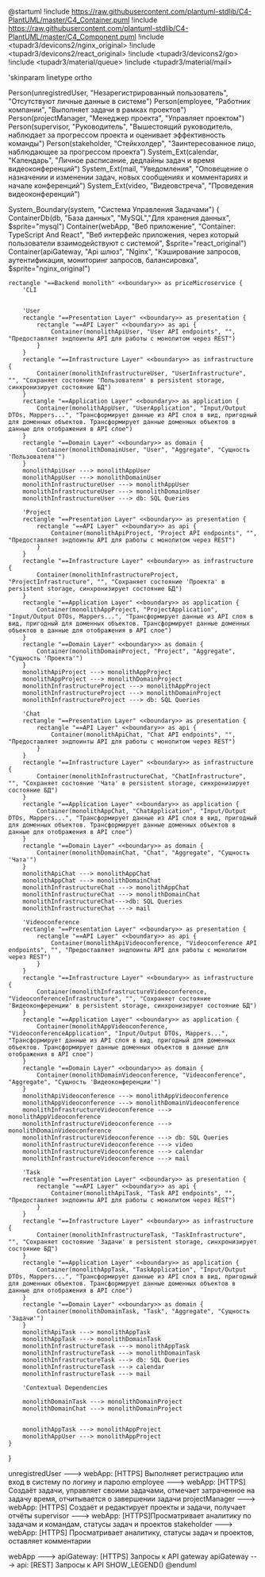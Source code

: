 @startuml
!include https://raw.githubusercontent.com/plantuml-stdlib/C4-PlantUML/master/C4_Container.puml
!include https://raw.githubusercontent.com/plantuml-stdlib/C4-PlantUML/master/C4_Component.puml
!include <tupadr3/devicons2/nginx_original>
!include <tupadr3/devicons2/react_original>
!include <tupadr3/devicons2/go>
!include <tupadr3/material/queue>
!include <tupadr3/material/mail>

'skinparam linetype ortho

Person(unregistredUser, "Незарегистрированный пользователь", "Отсутствуют личные данные в системе") 
Person(employee, "Работник компании", "Выполняет задачи в рамках проектов") 
Person(projectManager, "Менеджер проекта", "Управляет проектом") 
Person(supervisor, "Руководитель", "Вышестоящий руководитель, наблюдает за прогрессом проекта и оценивает эффективность команды") 
Person(stakeholder, "Стейкхолдер", "Заинтересованное лицо, наблюдающее за прогрессом проекта")
System_Ext(calendar, "Календарь", "Личное расписание, дедлайны задач и время видеоконференций")
System_Ext(mail, "Уведомления", "Оповещение о назначении и изменении задач, новых сообщениях и комментариях и начале конференций")
System_Ext(video, "Видеовстреча", "Проведения видеоконференций")

System_Boundary(system, "Система Управления Задачами") {
	ContainerDb(db, "База данных", "MySQL","Для хранения данных", $sprite="mysql")
	Container(webApp, "Веб приложение", "Container: TypeScript And React", "Веб интерфейс приложения, через который пользователи взаимодействуют с системой", $sprite="react_original")
	Container(apiGateway, "Api шлюз", "Nginx", "Кэширование запросов, аутентификация, мониторинг запросов, балансировка", $sprite="nginx_original")

    rectangle "==Backend monolith" <<boundary>> as priceMicroservice {
        'CLI
       

        'User
        rectangle "==Presentation Layer" <<boundary>> as presentation {
            rectangle "==API Layer" <<boundary>> as api {
                Container(monolithApiUser, "User API endpoints", "", "Предоставляет эндпоинты API для работы с монолитом через REST")
            }
        }
	    rectangle "==Infrastructure Layer" <<boundary>> as infrastructure {
	        Container(monolithInfrastructureUser, "UserInfrastructure", "", "Сохраняет состояние 'Пользователя' в persistent storage, синхронизирует состояние БД")
	    }
	    rectangle "==Application Layer" <<boundary>> as application {
            Container(monolithAppUser, "UserApplication", "Input/Output DTOs, Mappers...", "Трансформирует данные из API слоя в вид, пригодный для доменных объектов. Трансформирует данные доменных объектов в данные для отображения в API слое")
        }
        rectangle "==Domain Layer" <<boundary>> as domain {
            Container(monolithDomainUser, "User", "Aggregate", "Cущность 'Пользователя'")
        }
        monolithApiUser ---> monolithAppUser
        monolithAppUser ---> monolithDomainUser
        monolithInfrastructureUser ---> monolithAppUser
        monolithInfrastructureUser ---> monolithDomainUser
        monolithInfrastructureUser ---> db: SQL Queries

        'Project
        rectangle "==Presentation Layer" <<boundary>> as presentation {
            rectangle "==API Layer" <<boundary>> as api {
                Container(monolithApiProject, "Project API endpoints", "", "Предоставляет эндпоинты API для работы с монолитом через REST")
            }
        }
	    rectangle "==Infrastructure Layer" <<boundary>> as infrastructure {
	        Container(monolithInfrastructureProject, "ProjectInfrastructure", "", "Сохраняет состояние 'Проекта' в persistent storage, синхронизирует состояние БД")
	    }
	    rectangle "==Application Layer" <<boundary>> as application {
            Container(monolithAppProject, "ProjectApplication", "Input/Output DTOs, Mappers...", "Трансформирует данные из API слоя в вид, пригодный для доменных объектов. Трансформирует данные доменных объектов в данные для отображения в API слое")
        }
        rectangle "==Domain Layer" <<boundary>> as domain {
            Container(monolithDomainProject, "Project", "Aggregate", "Cущность 'Проекта'")
        }
        monolithApiProject ---> monolithAppProject
        monolithAppProject ---> monolithDomainProject
        monolithInfrastructureProject ---> monolithAppProject
        monolithInfrastructureProject ---> monolithDomainProject
        monolithInfrastructureProject ---> db: SQL Queries

        'Chat
        rectangle "==Presentation Layer" <<boundary>> as presentation {
            rectangle "==API Layer" <<boundary>> as api {
                Container(monolithApiChat, "Chat API endpoints", "", "Предоставляет эндпоинты API для работы с монолитом через REST")
            }
        }
        rectangle "==Infrastructure Layer" <<boundary>> as infrastructure {
            Container(monolithInfrastructureChat, "ChatInfrastructure", "", "Сохраняет состояние 'Чата' в persistent storage, синхронизирует состояние БД")
        }
        rectangle "==Application Layer" <<boundary>> as application {
            Container(monolithAppChat, "ChatApplication", "Input/Output DTOs, Mappers...", "Трансформирует данные из API слоя в вид, пригодный для доменных объектов. Трансформирует данные доменных объектов в данные для отображения в API слое")
        }
        rectangle "==Domain Layer" <<boundary>> as domain {
            Container(monolithDomainChat, "Chat", "Aggregate", "Cущность 'Чата'")
        }
        monolithApiChat ---> monolithAppChat
        monolithAppChat ---> monolithDomainChat
        monolithInfrastructureChat ---> monolithAppChat
        monolithInfrastructureChat ---> monolithDomainChat
        monolithInfrastructureChat--->db: SQL Queries
        monolithInfrastructureChat ---> mail

        'Videoconference
        rectangle "==Presentation Layer" <<boundary>> as presentation {
            rectangle "==API Layer" <<boundary>> as api {
                Container(monolithApiVideoconference, "Videoconference API endpoints", "", "Предоставляет эндпоинты API для работы с монолитом через REST")
            }
        }
        rectangle "==Infrastructure Layer" <<boundary>> as infrastructure {
            Container(monolithInfrastructureVideoconference, "VideoconferenceInfrastructure", "", "Сохраняет состояние 'Видеоконференции' в persistent storage, синхронизирует состояние БД")
        }
        rectangle "==Application Layer" <<boundary>> as application {
            Container(monolithAppVideoconference, "VideoconferenceApplication", "Input/Output DTOs, Mappers...", "Трансформирует данные из API слоя в вид, пригодный для доменных объектов. Трансформирует данные доменных объектов в данные для отображения в API слое")
        }
        rectangle "==Domain Layer" <<boundary>> as domain {
            Container(monolithDomainVideoconference, "Videoconference", "Aggregate", "Cущность 'Видеоконференции'")
        }
        monolithApiVideoconference ---> monolithAppVideoconference
        monolithAppVideoconference ---> monolithDomainVideoconference
        monolithInfrastructureVideoconference ---> monolithAppVideoconference
        monolithInfrastructureVideoconference ---> monolithDomainVideoconference
        monolithInfrastructureVideoconference ---> db: SQL Queries
        monolithInfrastructureVideoconference ---> video
        monolithInfrastructureVideoconference ---> calendar
        monolithInfrastructureVideoconference ---> mail

        'Task
        rectangle "==Presentation Layer" <<boundary>> as presentation {
            rectangle "==API Layer" <<boundary>> as api {
	            Container(monolithApiTask, "Task API endpoints", "", "Предоставляет эндпоинты API для работы с монолитом через REST")
	        }
	    }
	    rectangle "==Infrastructure Layer" <<boundary>> as infrastructure {
	        Container(monolithInfrastructureTask, "TaskInfrastructure", "", "Сохраняет состояние 'Задачи' в persistent storage, синхронизирует состояние БД")
	    }
	    rectangle "==Application Layer" <<boundary>> as application {
            Container(monolithAppTask, "TaskApplication", "Input/Output DTOs, Mappers...", "Трансформирует данные из API слоя в вид, пригодный для доменных объектов. Трансформирует данные доменных объектов в данные для отображения в API слое")
        }
        rectangle "==Domain Layer" <<boundary>> as domain {
            Container(monolithDomainTask, "Task", "Aggregate", "Cущность 'Задачи'")
        }
        monolithApiTask ---> monolithAppTask
        monolithAppTask ---> monolithDomainTask
        monolithInfrastructureTask ---> monolithAppTask
        monolithInfrastructureTask ---> monolithDomainTask
        monolithInfrastructureTask ---> db: SQL Queries
        monolithInfrastructureTask ---> calendar
        monolithInfrastructureTask ---> mail

        'Contextual Dependencies
        
        monolithDomainTask ---> monolithDomainProject
        monolithDomainChat ---> monolithDomainProject

        
        monolithAppTask ---> monolithAppProject
        monolithAppUser ---> monolithAppProject
	}
}

unregistredUser ---> webApp: [HTTPS] Выполняет регистрацию или вход в систему по логину и паролю
employee ---> webApp: [HTTPS] Создаёт задачи, управляет своими задачами, отмечает затраченное на задачу время, отчитывается о завершении задачи
projectManager ---> webApp: [HTTPS] Создаёт и редактирует проекты и задачи, получает отчёты
supervisor ---> webApp: [HTTPS]Просматривает аналитику по задачам и командам, статусы задач и проектов
stakeholder ---> webApp: [HTTPS] Просматривает аналитику, статусы задач и проектов, оставляет комментарии


webApp ---> apiGateway: [HTTPS] Запросы к API gateway
apiGateway ---> api: [REST] Запросы к API
SHOW_LEGEND()
@enduml